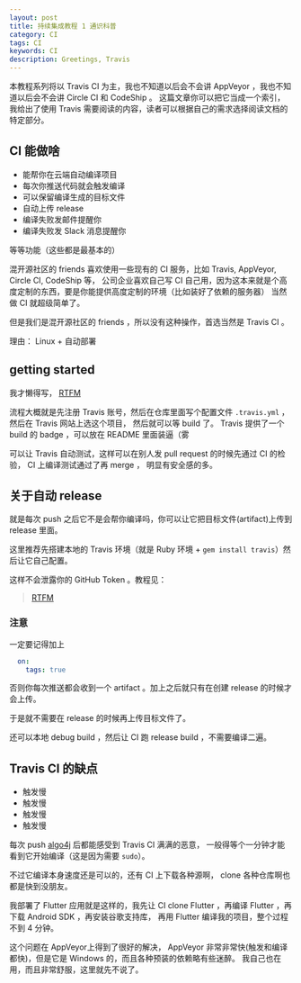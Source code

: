 ```yaml
---
layout: post
title: 持续集成教程 1 通识科普
category: CI
tags: CI
keywords: CI
description: Greetings, Travis
---
```


本教程系列将以 Travis CI 为主，我也不知道以后会不会讲 AppVeyor ，我也不知道以后会不会讲 Circle CI 和 CodeShip 。
这篇文章你可以把它当成一个索引，我给出了使用 Travis 需要阅读的内容，读者可以根据自己的需求选择阅读文档的特定部分。

## CI 能做啥

+ 能帮你在云端自动编译项目
+ 每次你推送代码就会触发编译
+ 可以保留编译生成的目标文件
+ 自动上传 release
+ 编译失败发邮件提醒你
+ 编译失败发 Slack 消息提醒你

等等功能（这些都是最基本的）

混开源社区的 friends 喜欢使用一些现有的 CI 服务，比如 Travis, AppVeyor, Circle CI, CodeShip 等，
公司企业喜欢自己写 CI 自己用，因为这本来就是个高度定制的东西，要是你能提供高度定制的环境（比如装好了依赖的服务器）
当然做 CI 就超级简单了。

但是我们是混开源社区的 friends ，所以没有这种操作，首选当然是 Travis CI 。

理由： Linux \+ 自动部署

## getting started

我才懒得写， [RTFM](https://docs.travis-ci.com/)

流程大概就是先注册 Travis 账号，然后在仓库里面写个配置文件 `.travis.yml` ，然后在 Travis 网站上选这个项目，
然后就可以等 build 了。 Travis 提供了一个 build 的 badge ，可以放在 README 里面装逼（雾

可以让 Travis 自动测试，这样可以在别人发 pull request 的时候先通过 CI 的检验， CI 上编译测试通过了再 merge ，
明显有安全感的多。

## 关于自动 release

就是每次 push 之后它不是会帮你编译吗，你可以让它把目标文件(artifact)上传到 release 里面。

这里推荐先搭建本地的 Travis 环境（就是 Ruby 环境 \+ `gem install travis`）然后让它自己配置。

这样不会泄露你的 GitHub Token 。教程见：

> [RTFM](https://docs.travis-ci.com/user/deployment/releases/#Authenticating-with-an-Oauth-token)

### 注意

一定要记得加上

```yaml
  on:
    tags: true
```

否则你每次推送都会收到一个 artifact 。加上之后就只有在创建 release 的时候才会上传。

于是就不需要在 release 的时候再上传目标文件了。

还可以本地 debug build ，然后让 CI 跑 release build ，不需要编译二遍。

## Travis CI 的缺点

+ 触发慢
+ 触发慢
+ 触发慢
+ 触发慢

每次 push [algo4j](https://github.com/ice1000/algo4j) 后都能感受到 Travis CI 满满的恶意，
一般得等个一分钟才能看到它开始编译（这是因为需要 `sudo`）。

不过它编译本身速度还是可以的，还有 CI 上下载各种源啊， clone 各种仓库啊也都是快到没朋友。

我部署了 Flutter 应用就是这样的，我先让 CI clone Flutter ，再编译 Flutter ，再下载 Android SDK ，再安装谷歌支持库，
再用 Flutter 编译我的项目，整个过程不到 4 分钟。

这个问题在 AppVeyor上得到了很好的解决， AppVeyor 非常非常快(触发和编译都快)，但是它是 Windows 的，而且各种预装的依赖略有些迷醉。
我自己也在用，而且非常舒服，这里就先不说了。
